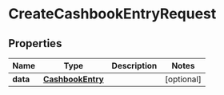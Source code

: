 

# CreateCashbookEntryRequest



## Properties

| Name | Type | Description | Notes |
|------------ | ------------- | ------------- | -------------|
|**data** | [**CashbookEntry**](CashbookEntry.md) |  |  [optional] |



